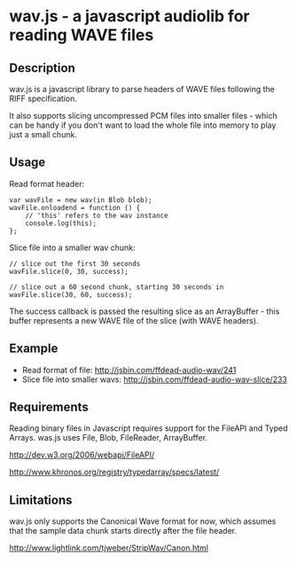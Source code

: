 wav.js - a javascript audiolib for reading WAVE files
======

Description
-----
wav.js is a javascript library to parse headers of WAVE files following the RIFF specification.

It also supports slicing uncompressed PCM files into smaller files - which can be handy if you don't want to load the whole file into memory to play just a small chunk.

Usage
----

Read format header:

    var wavFile = new wav(in Blob blob);
    wavFile.onloadend = function () {
        // 'this' refers to the wav instance
        console.log(this);
    }; 

Slice file into a smaller wav chunk:

    // slice out the first 30 seconds 
    wavFile.slice(0, 30, success); 

    // slice out a 60 second chunk, starting 30 seconds in
    wavFile.slice(30, 60, success); 

The success callback is passed the resulting slice as an ArrayBuffer - this buffer represents a new WAVE file of the slice (with WAVE headers).

Example
-----

* Read format of file: http://jsbin.com/ffdead-audio-wav/241
* Slice file into smaller wavs: http://jsbin.com/ffdead-audio-wav-slice/233

Requirements
-----
Reading binary files in Javascript requires support for the FileAPI and Typed Arrays. was.js uses File, Blob, FileReader, ArrayBuffer. 

http://dev.w3.org/2006/webapi/FileAPI/

http://www.khronos.org/registry/typedarray/specs/latest/

Limitations
-----
wav.js only supports the Canonical Wave format for now, which assumes that the sample data chunk starts directly after the file header.

http://www.lightlink.com/tjweber/StripWav/Canon.html

